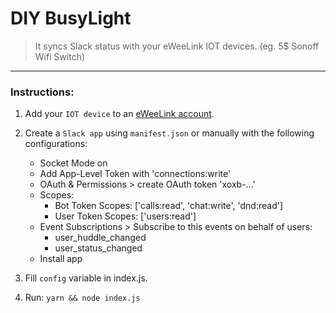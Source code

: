 # DIY BusyLight
> It syncs Slack status with your eWeeLink IOT devices. (eg. 5$ Sonoff Wifi Switch)
---
### Instructions:

1. Add your `IOT device` to an [eWeeLink account](https://ewelink.cc).

2. Create a `Slack app` using `manifest.json` or manually with the following configurations:
   -  Socket Mode on
   -  Add App-Level Token with 'connections:write'
   -  OAuth & Permissions > create OAuth token 'xoxb-...'
   -  Scopes:
      -  Bot Token Scopes: ['calls:read', 'chat:write', 'dnd:read']
      -  User Token Scopes: ['users:read']
   -  Event Subscriptions > Subscribe to this events on behalf of users:
      -  user_huddle_changed
      -  user_status_changed
   -  Install app
3. Fill `config` variable in index.js.
4. Run: `yarn && node index.js`

